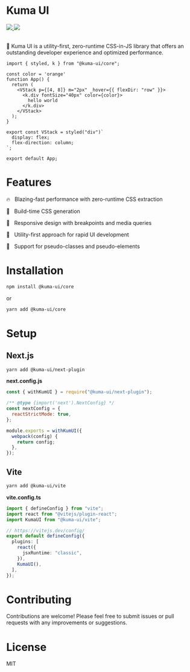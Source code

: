 # Kuma UI

 <div>
    <a href='https://www.npmjs.com/package/@kuma-ui/core'>
      <img src='https://img.shields.io/npm/v/@kuma-ui/core'>
    </a>
    <a href='https://bundlephobia.com/package/@kuma-ui/core'>
      <img src='https://img.shields.io/bundlephobia/minzip/@kuma-ui/core'>
    </a>
  </div>
  <br />
</div>

🐻 Kuma UI is a utility-first, zero-runtime CSS-in-JS library that offers an outstanding developer experience and optimized performance.


```tsx
import { styled, k } from "@kuma-ui/core";

const color = 'orange'
function App() {
  return (
    <VStack p={[4, 8]} m="2px" _hover={{ flexDir: "row" }}>
      <k.div fontSize="40px" color={color}>
        hello world
      </k.div>
    </VStack>
  );
}

export const VStack = styled("div")`
  display: flex;
  flex-direction: column;
`;

export default App;
```

# Features

🔥 &nbsp; Blazing-fast performance with zero-runtime CSS extraction

🦄 &nbsp; Build-time CSS generation

🌳 &nbsp; Responsive design with breakpoints and media queries

🎨 &nbsp; Utility-first approach for rapid UI development

👋 &nbsp; Support for pseudo-classes and pseudo-elements

# Installation

```sh
npm install @kuma-ui/core
```

or 

```sh
yarn add @kuma-ui/core
```

# Setup

## Next.js

```sh
yarn add @kuma-ui/next-plugin
```

**next.config.js**
```js:next.config.js
const { withKumUI } = require("@kuma-ui/next-plugin");

/** @type {import('next').NextConfig} */
const nextConfig = {
  reactStrictMode: true,
};

module.exports = withKumUI({
  webpack(config) {
    return config;
  },
});
```

## Vite

```sh
yarn add @kuma-ui/vite
```

**vite.config.ts**

```js:vite.config.ts
import { defineConfig } from "vite";
import react from "@vitejs/plugin-react";
import KumaUI from "@kuma-ui/vite";

// https://vitejs.dev/config/
export default defineConfig({
  plugins: [
    react({
      jsxRuntime: "classic",
    }),
    KumaUI(),
  ],
});
```

# Contributing
Contributions are welcome! Please feel free to submit issues or pull requests with any improvements or suggestions.

# License
MIT
